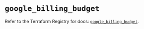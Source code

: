 # `google_billing_budget`

Refer to the Terraform Registry for docs: [`google_billing_budget`](https://registry.terraform.io/providers/hashicorp/google/6.17.0/docs/resources/billing_budget).
